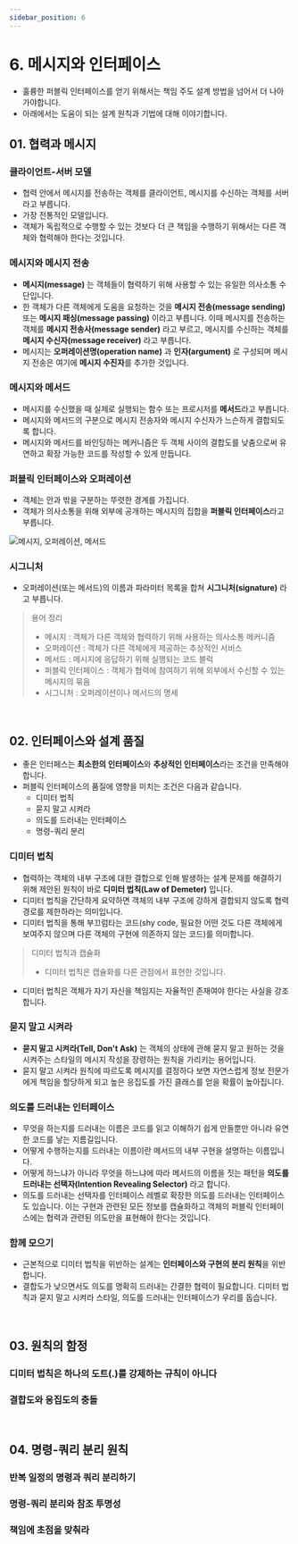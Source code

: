 ```yaml
---
sidebar_position: 6
---
```


# 6. 메시지와 인터페이스

- 훌륭한 퍼블릭 인터페이스를 얻기 위해서는 책임 주도 설계 방법을 넘어서 더 나아가야합니다.
- 아래에서는 도움이 되는 설계 원칙과 기법에 대해 이야기합니다.

## 01. 협력과 메시지

### 클라이언트-서버 모델

- 협력 안에서 메시지를 전송하는 객체를 클라이언트, 메시지를 수신하는 객체를 서버라고 부릅니다.
- 가장 전통적인 모델입니다.
- 객체가 독립적으로 수행할 수 있는 것보다 더 큰 책임을 수행하기 위해서는 다른 객체와 협력해야 한다는 것입니다.

### 메시지와 메시지 전송

- **메시지(message)** 는 객체들이 협력하기 위해 사용할 수 있는 유일한 의사소통 수단입니다.
- 한 객체가 다른 객체에게 도움을 요청하는 것을 **메시지 전송(message sending)** 또는 **메시지 패싱(message passing)** 이라고 부릅니다. 이때 메시지를 전송하는 객체를 **메시지 전송사(message sender)** 라고 부르고, 메시지를 수신하는 객체를 **메시지 수신자(message receiver)** 라고 부릅니다.
- 메시지는 **오퍼레이션명(operation name)** 과 **인자(argument)** 로 구성되며 메시지 전송은 여기에 **메시지 수진자**를 추가한 것입니다.

### 메시지와 메서드

- 메시지를 수신했을 때 실제로 실행되는 함수 또는 프로시저를 **메서드**라고 부릅니다.
- 메시지와 메서드의 구분으로 메시지 전송자와 메시지 수신자가 느슨하게 결합되도록 합니다.
- 메시지와 메서드를 바인딩하는 메커니즘은 두 객체 사이의 결합도를 낮춤으로써 유연하고 확장 가능한 코드를 작성할 수 있게 만듭니다.

### 퍼블릭 인터페이스와 오퍼레이션

- 객체는 안과 밖을 구분하는 뚜렷한 경계를 가집니다.
- 객체가 의사소통을 위해 외부에 공개하는 메시지의 집합을 **퍼블릭 인터페이스**라고 부릅니다.

![메시지, 오퍼레이션, 메서드](https://user-images.githubusercontent.com/42582516/201770209-fac3adb7-21f9-433b-a1a9-00160c1d1f5b.png)

### 시그니처

- 오퍼레이션(또는 메서드)의 이름과 파라미터 목록을 합쳐 **시그니처(signature)** 라고 부릅니다.

> 용어 정리
> 
> - 메시지 : 객체가 다른 객체와 협력하기 위해 사용하는 의사소통 메커니즘
> - 오퍼레이션 : 객체가 다른 객체에게 제공하는 추상적인 서비스
> - 메서드 : 메시지에 응답하기 위해 실행되는 코드 블럭
> - 퍼블릭 인터페이스 : 객체가 협력에 참여하기 위해 외부에서 수신할 수 있는 메시지의 묶음
> - 시그니처 : 오퍼레이션이나 메서드의 명세

<br/>

## 02. 인터페이스와 설계 품질

- 좋은 인터페스는 **최소한의 인터페이스**와 **추상적인 인터페이스**라는 조건을 만족해야 합니다.
- 퍼블릭 인터페이스의 품질에 영향을 미치는 조건은 다음과 같습니다.
  - 디미터 법칙
  - 묻지 말고 시켜라
  - 의도를 드러내는 인터페이스
  - 명령-쿼리 분리

### 디미터 법칙

- 협력하는 객체의 내부 구조에 대한 결합으로 인해 발생하는 설계 문제를 해결하기 위해 제안된 원칙이 바로 **디미터 법칙(Law of Demeter)** 입니다.
- 디미터 법칙을 간단하게 요약하면 객체의 내부 구조에 강하게 결합되지 않도록 협력 경로를 제한하라는 의미입니다.
- 디미터 법칙을 통해 부끄럼타는 코드(shy code, 필요한 어떤 것도 다른 객체에게 보여주지 않으며 다른 객체의 구현에 의존하지 않는 코드)를 의미합니다.

> 디미터 법칙과 캡슐화
> 
> - 디미터 법칙은 캡슐화를 다른 관점에서 표현한 것입니다.

- 디미터 법칙은 객체가 자기 자신을 책임지는 자율적인 존재여야 한다는 사실을 강조합니다.

### 묻지 말고 시켜라

- **묻지 말고 시켜라(Tell, Don't Ask)** 는 객체의 상태에 관해 묻지 말고 원하는 것을 시켜주는 스타일의 메시지 작성을 장령하는 원칙을 가리키는 용어입니다.
- 묻지 말고 시켜라 원칙에 따르도록 메시지를 결정하다 보면 자연스럽게 정보 전문가에게 책임을 할당하게 되고 높은 응집도를 가진 클래스를 얻을 확률이 높아집니다.

### 의도를 드러내는 인터페이스

- 무엇을 하는지를 드러내는 이름은 코드를 읽고 이해하기 쉽게 만들뿐만 아니라 유연한 코드를 낳는 지름길입니다.
- 어떻게 수행하는지를 드러내는 이름이란 메서드의 내부 구현을 설명하는 이름입니다.
- 어떻게 하느냐가 아니라 무엇을 하느냐에 따라 메서드의 이름을 짓는 패턴을 **의도를 드러내는 선택자(Intention Revealing Selector)** 라고 합니다.
- 의도를 드러내는 선택자를 인터페이스 레벨로 확장한 의도를 드러내는 인터페이스도 있습니다. 이는 구현과 관련된 모든 정보를 캡슐화하고 객체의 퍼블릭 인터페이스에는 협력과 관련된 의도만을 표현해야 한다는 것입니다.

### 함께 모으기

- 근본적으로 디미터 법칙을 위반하는 설계는 **인터페이스와 구현의 분리 원칙**을 위반합니다.
- 결합도가 낮으면서도 의도를 명확히 드러내는 간결한 협력이 필요합니다. 디미터 법칙과 묻지 말고 시켜라 스타일, 의도를 드러내는 인터페이스가 우리를 돕습니다.

<br/>

## 03. 원칙의 함정

### 디미터 법칙은 하나의 도트(.)를 강제하는 규칙이 아니다

### 결합도와 응집도의 충돌

<br/>

## 04. 명령-쿼리 분리 원칙

### 반복 일정의 명령과 쿼리 분리하기

### 명령-쿼리 분리와 참조 투명성

### 책임에 초점을 맞춰라